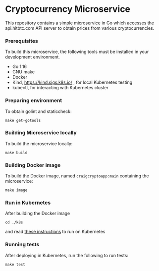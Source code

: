 # Cryptocurrency Microservice

This repository contains a simple microservice in Go which accesses the api.hitbtc.com API server to obtain prices from various cryptocurrencies.

### Prerequisites

To build this microservice, the following tools must be installed
in your development environment.

- Go 1.16
- GNU make
- Docker
- Kind, https://kind.sigs.k8s.io/ , for local Kubernetes testing
- kubectl, for interacting with Kubernetes cluster

### Preparing environment

To obtain golint and staticcheck:

```
make get-gotools
```

### Building Microservice locally

To build the microservice locally:

```
make build
```

### Building Docker image

To build the Docker image, named `craigcryptoapp:main` containing the microservice:

```
make image
```

### Run in Kubernetes

After building the Docker image

```
cd ./k8s
```

and read [these instructions](./k8s/README.md) to run on Kubernetes

### Running tests

After deploying in Kubernetes, run the following to run tests:

```
make test
```
